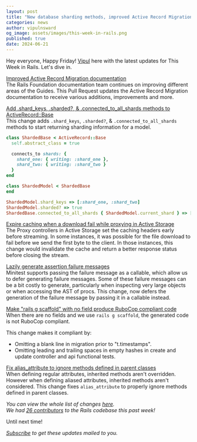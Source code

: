 ```yaml
---
layout: post
title: "New database sharding methods, improved Active Record Migration Docs, caching improvements for ActiveStorage and more!"
categories: news
author: vipulnsward
og_image: assets/images/this-week-in-rails.png
published: true
date: 2024-06-21
---
```


Hey everyone, Happy Friday! [Vipul](https://www.saeloun.com/team/vipul) here with the latest updates for This Week in Rails. Let's dive in.

[Improved Active Record Migration documentation](https://github.com/rails/rails/pull/51928)  
The Rails Foundation documentation team continues on improving different areas of the Guides.
This Pull Request updates the Active Record Migration documentation to receive various additions, improvements and more.

[Add .shard_keys, .sharded?, & .connected_to_all_shards methods to ActiveRecord::Base](https://github.com/rails/rails/pull/51009)  
This change adds `.shard_keys`, `.sharded?`, & `.connected_to_all_shards` methods to start returning sharding information for a model.  

```ruby
class ShardedBase < ActiveRecord::Base
  self.abstract_class = true

  connects_to shards: {
    shard_one: { writing: :shard_one },
    shard_two: { writing: :shard_two }
  }
end

class ShardedModel < ShardedBase
end

ShardedModel.shard_keys => [:shard_one, :shard_two]
ShardedModel.sharded? => true
ShardedBase.connected_to_all_shards { ShardedModel.current_shard } => [:shard_one, :shard_two]    
```

[Expire caching when a download fail while proxying in Active Storage](https://github.com/rails/rails/pull/51288)       
The Proxy controllers in Active Storage set the caching headers early before streaming.
In some instances, it was possible for the file download to fail before we send the first byte to the client.
In those instances, this change would invalidate the cache and return a better response status before closing the stream.

[Lazily generate assertion failure messages](https://github.com/rails/rails/pull/52157)  
Minitest supports passing the failure message as a callable, which allow us to defer generating failure messages.
Some of these failure messages can be a bit costly to generate, particularly when inspecting very large objects or when accessing the AST of procs.
This change, now defers the generation of the failure message by passing it in a callable instead.

[Make "rails g scaffold" with no field produce RuboCop compliant code](https://github.com/rails/rails/pull/52161)  
When there are no fields and we use `rails g scaffold`, the generated code is not RuboCop compliant. 

This change makes it compliant by:

- Omitting a blank line in migration prior to "t.timestamps".
- Omitting leading and trailing spaces in empty hashes in create and update controller and api functional tests.

[Fix alias_attribute to ignore methods defined in parent classes](https://github.com/rails/rails/pull/52145)  
When defining regular attributes, inherited methods aren't overridden. 
However when defining aliased attributes, inherited methods aren't considered.
This change fixes `alias_attribute` to properly ignore methods defined in parent classes.


_You can view the whole list of changes [here](https://github.com/rails/rails/compare/@%7B2024-06-15%7D...main@%7B2024-06-21%7D)._  
_We had [26 contributors](https://contributors.rubyonrails.org/contributors/in-time-window/20240615-20240621) to the Rails codebase this past week!_

Until next time!

_[Subscribe](https://world.hey.com/this.week.in.rails) to get these updates mailed to you._
